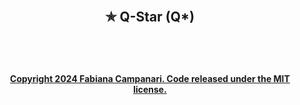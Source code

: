 
 <br>

## <p align="center"> ✯ Q-Star (Q*) 

<!--  and Black Holes </p> -->


<br>



<!-- https://docs.github.com/en/get-started/writing-on-github/getting-started-with-writing-and-formatting-on-github/about-writing-and-formatting-on-github


https://docs.github.com/en/get-started/writing-on-github/getting-started-with-writing-and-formatting-on-github/about-writing-and-formatting-on-github


https://docs.github.com/en/get-started/writing-on-github/working-with-advanced-formatting/organizing-information-with-tables


 -https://docs.github.com/en/get-started/writing-on-github/working-with-advanced-formatting/organizing-information-with-collapsed-sections 

 -https://docs.github.com/en/get-started/writing-on-github/working-with-advanced-formatting/writing-mathematical-expressions

https://docs.github.com/en/get-started/writing-on-github/working-with-advanced-formatting/creating-and-highlighting-code-blocks

https://docs.github.com/en/get-started/writing-on-github/working-with-advanced-formatting/creating-diagrams

https://docs.github.com/en/get-started/writing-on-github/working-with-advanced-formatting/autolinked-references-and-urls

https://docs.github.com/en/get-started/writing-on-github/working-with-advanced-formatting/about-task-lists

https://docs.github.com/en/get-started/writing-on-github/working-with-advanced-formatting/creating-a-permanent-link-to-a-code-snippet

https://docs.github.com/en/get-started/writing-on-github/working-with-advanced-formatting/using-keywords-in-issues-and-pull-requests

https://docs.github.com/en/get-started/using-git/about-git

https://docs.github.com/en/get-started/using-git/pushing-commits-to-a-remote-repository -->

#

#### <p align="center"> [Copyright 2024 Fabiana Campanari. Code released under the MIT license.](https://github.com/FabianaCampanari/FabianaCampanari/blob/6c025e5f18f74c0c55427915fc612d1dacfa4564/LICENSE)

